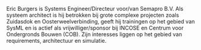 Eric Burgers is Systems Engineer/Directeur voor/van Semapro B.V. Als systeem architect is hij betrokken bij grote complexe projecten zoals Zuidasdok en Oosterweelverbinding, geeft hij trainingen op het gebied van SysML en is actief als vrijwilliger/sponsor bij INCOSE en Centrum voor Ondergronds Bouwen (COB). Zijn interesses liggen op het gebied van requirements, architectuur en simulatie.